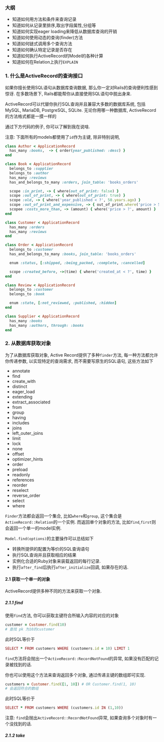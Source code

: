 ### 大纲

- 知道如何用方法和条件来查询记录
- 知道如何从记录里排序,取出字段属性,分组等
- 知道如何实现eager loading来降低从数据库查询的开销
- 知道如何使用动态的查询(finder)方法
- 知道如何链式调用多个查询方法
- 知道如何确认特定记录是否存在
- 知道如何执行ActiveRecord的Model的各种计算
- 知道如何在Relation上执行`EXPLAIN`

### 1. 什么是ActiveRecord的查询接口

如果你擅长使用SQL语句从数据库查询数据, 那么你一定对Rails的查询便利性感到惊讶. 在多数场景下, Rails都能帮你从直接使用SQL语句中脱出身来.

ActiveRecord可以代替你执行SQL查询并且兼容大多数的数据库系统, 包括MySQL, MariaDB, PostgreSQL, SQLite.  无论你用哪一种数据库, ActiveRecord的方法格式都是一摸一样的

通过下方代码的例子, 你可以了解到我在说啥.

注意: 下面所有的models都使用了`id`作为主键, 除非特别说明,

```ruby
class Author < ApplicationRecord
  has_many :books,  -> { order(year_published: :desc) }
end
```

```ruby
class Book < ApplicationRecord
  belongs_to :supplier
  belongs_to :author
  has_many :reviews
  has_and_belongs_to_many :orders, join_table: 'books_orders'

  scope :in_print, -> { where(out_of_print: false) }
  scope :out_of_print, -> { where(out_of_print: true) }
  scope :old, -> { where('year_published < ?', 50.years.ago) }
  scope :out_of_print_and_expensive, -> { out_of_print.where('price > 500') }
  scopee :costs_more_than, -> (amount) { where('price > ?', amount) }
end
```

```ruby
class Customer < ApplicationRecord
  has_many :orders
  has_many :reviews
end
```

```ruby
class Order < ApplicationRecord
  belongs_to :customer
  has_and_belongs_to_many :books, join_table: 'books_orders'

  enum :status, [:shipped, :being_packed, :complete, :cancelled]

  scope :created_before, ->(time) { where('created_at < ?', time) }
end
```

```ruby
class Review < ApplicationRecord
  belongs_to :customer
  belongs_to :book

  enum :state, [:not_reviewed, :published, :hidden]
end
```

```ruby
class Supplier < ApplicationRecord
  has_many :books
  has_many :authors, through: :books
end
```

### 2. 从数据库获取对象

为了从数据库获取对象, Active Record提供了多种`finder`方法, 每一种方法都允许你传递参数, 以实现特定的查询需求, 而不需要写原生的SQL语句, 这些方法如下

- annotate
- find
- create_with
- distinct
- eager_load
- extending
- extract_associated
- from
- group
- having
- includes
- joins
- left_outer_joins
- limit
- lock
- none
- offset
- optimizer_hints
- order
- preload
- readonly
- references
- reorder
- reselect
- reverse_order
- select
- where

`Finder`方法都会返回一个集合, 比如`where`和`group`, 这个集合是`ActiveRecord::Relation`的一个实例. 而返回单个对象的方法, 比如`find`,`first`则会返回一个单一的model实例.

`Model.find(options)`的主要操作可以总结如下

- 转换所提供的配置为等价的SQL查询语句
- 执行SQL查询并且获取相应的结果
- 实例化合适的Ruby对象来装载返回的每行记录.
- 执行`after_find`后执行`after_initialize`回调, 如果存在的话.

#### 2.1 获取一个单一的对象

ActiveRecord提供多种不同的方法来获取一个对象.

##### 2.1.1 find

使用`find`方法, 你可以获取主键符合所输入内容的对应的对象

```ruby
customer = Customer.find(10)
# 查找 pk 为10的customer
```

此时SQL等价于

```ruby
SELECT * FROM customers WHERE (customers.id = 10) LIMIT 1
```

`find`方法将会抛出一个`ActiveRecord::RecordNotFound`的异常, 如果没有匹配的记录被找到的话.

你也可以使用这个方法来查询返回多个对象, 通过传递主键的数组即可实现.

```ruby
customers = Customer.find([1, 10]) # OR Customer.find(1, 10)
# 会返回符合的数组
```

此时SQL等价于

```ruby
SELECT * FROM customers WHERE (customers.id IN (1,10))
```

注意: `find`会抛出`ActiveRecord::RecordNotFound`异常, 如果查询多个对象时有一个没找到的话.

##### 2.1.2 take


